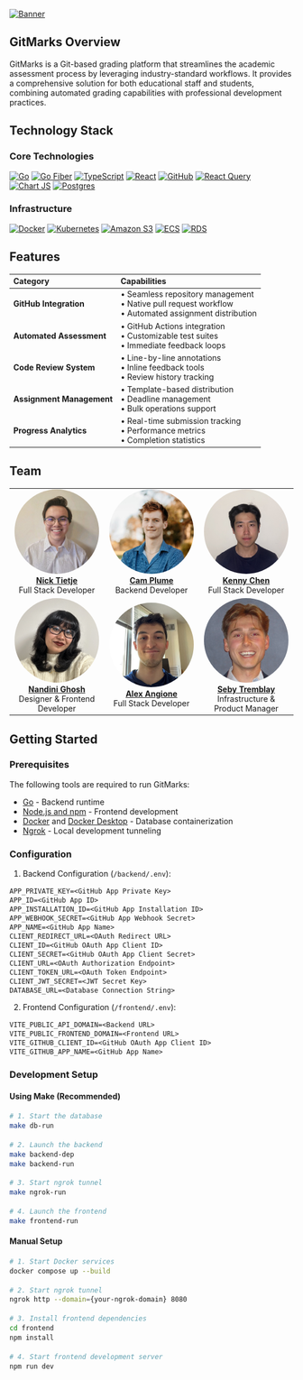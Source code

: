 [![Banner](https://github.com/user-attachments/assets/84169d26-84f0-4786-bf37-87484ef475bb)](https://gitmarks.org)

## GitMarks Overview

GitMarks is a Git-based grading platform that streamlines the academic assessment process by leveraging industry-standard workflows. It provides a comprehensive solution for both educational staff and students, combining automated grading capabilities with professional development practices.

## Technology Stack

### Core Technologies
[![Go](https://img.shields.io/badge/go-%2300ADD8.svg?style=for-the-badge&logo=go&logoColor=white)](https://go.dev/doc/)
[![Go Fiber](https://img.shields.io/badge/go--fiber-0096C2?style=for-the-badge&logo=go&logoColor=white)](https://gofiber.io/)
[![TypeScript](https://img.shields.io/badge/typescript-%23007ACC.svg?style=for-the-badge&logo=typescript&logoColor=white)](https://www.typescriptlang.org/)
[![React](https://camo.githubusercontent.com/3467eb8e0dc6bdaa8fa6e979185d371ab39c105ec7bd6a01048806b74378d24c/68747470733a2f2f696d672e736869656c64732e696f2f62616467652f52656163742d3230323332413f7374796c653d666f722d7468652d6261646765266c6f676f3d7265616374266c6f676f436f6c6f723d363144414642)](https://react.dev/)
[![GitHub](https://img.shields.io/badge/github-%23121011.svg?style=for-the-badge&logo=github&logoColor=white)](https://github.com)
[![React Query](https://img.shields.io/badge/-React%20Query-FF4154?style=for-the-badge&logo=react%20query&logoColor=white)](https://tanstack.com/query/v5)
[![Chart JS](https://img.shields.io/badge/Chart%20js-FF6384?style=for-the-badge&logo=chartdotjs&logoColor=white)](https://www.chartjs.org/)
[![Postgres](https://img.shields.io/badge/postgres-%23316192.svg?style=for-the-badge&logo=postgresql&logoColor=white)](https://www.postgresql.org/)

### Infrastructure
[![Docker](https://img.shields.io/badge/docker-%230db7ed.svg?style=for-the-badge&logo=docker&logoColor=white)](https://www.docker.com/)
[![Kubernetes](https://img.shields.io/badge/kubernetes-3970e4?style=for-the-badge&logo=kubernetes&logoColor=white)](https://www.kubernetes.io/)
[![Amazon S3](https://img.shields.io/badge/Amazon%20S3-2ca02c?style=for-the-badge&logo=amazons3&logoColor=white)](https://aws.amazon.com/s3/)
[![ECS](https://img.shields.io/badge/Amazon%20ECS-FF9900?style=for-the-badge&logo=amazonecs&logoColor=white)](https://aws.amazon.com/ecs/)
[![RDS](https://img.shields.io/badge/Amazon%20RDS-1f77b4?style=for-the-badge&logo=amazonrds&logoColor=white)](https://aws.amazon.com/rds/)

## Features

<div align="left">

| Category | Capabilities |
|:---------|:-------------|
| **GitHub Integration** | • Seamless repository management<br>• Native pull request workflow<br>• Automated assignment distribution |
| **Automated Assessment** | • GitHub Actions integration<br>• Customizable test suites<br>• Immediate feedback loops |
| **Code Review System** | • Line-by-line annotations<br>• Inline feedback tools<br>• Review history tracking |
| **Assignment Management** | • Template-based distribution<br>• Deadline management<br>• Bulk operations support |
| **Progress Analytics** | • Real-time submission tracking<br>• Performance metrics<br>• Completion statistics |

</div>

## Team

<div align="left">

<table>
  <tr>
    <td align="center" width="33%">
      <a href="https://github.com/ntietje1">
        <img src="/frontend/public/images/nick-tietje.jpg" width="150" height="150" style="border-radius: 50%"><br>
        <strong>Nick Tietje</strong><br>
      </a>
      Full Stack Developer
    </td>
    <td align="center" width="33%">
      <a href="https://github.com/CamPlume1">
        <img src="/frontend/public/images/cameron-plume.jpg" width="150" height="150" style="border-radius: 50%"><br>
        <strong>Cam Plume</strong><br>
      </a>
      Backend Developer
    </td>
    <td align="center" width="33%">
      <a href="https://github.com/kennybc">
        <img src="/frontend/public/images/kenneth-chen.png" width="150" height="150" style="border-radius: 50%"><br>
        <strong>Kenny Chen</strong><br>
      </a>
      Full Stack Developer
    </td>
  </tr>
  <tr>
    <td align="center" width="33%">
      <a href="https://github.com/nandini-ghosh">
        <img src="/frontend/public/images/nandini-ghosh.png" width="150" height="150" style="border-radius: 50%"><br>
        <strong>Nandini Ghosh</strong><br>
      </a>
      Designer & Frontend Developer
    </td>
    <td align="center" width="33%">
      <a href="https://github.com/alexangione419">
        <img src="/frontend/public/images/alexander-angione.jpg" width="150" height="150" style="border-radius: 50%"><br>
        <strong>Alex Angione</strong><br>
      </a>
      Full Stack Developer
    </td>
    <td align="center" width="33%">
      <a href="https://github.com/sebytremblay">
        <img src="/frontend/public/images/sebastian-tremblay.png" width="150" height="150" style="border-radius: 50%"><br>
        <strong>Seby Tremblay</strong><br>
      </a>
      Infrastructure & Product Manager
    </td>
  </tr>
</table>

</div>

## Getting Started

### Prerequisites

The following tools are required to run GitMarks:

- [Go](https://go.dev/doc/install) - Backend runtime
- [Node.js and npm](https://docs.npmjs.com/downloading-and-installing-node-js-and-npm) - Frontend development
- [Docker](https://www.docker.com/get-started/) and [Docker Desktop](https://www.docker.com/products/docker-desktop/) - Database containerization
- [Ngrok](https://ngrok.com/docs/getting-started/) - Local development tunneling

### Configuration

1. Backend Configuration (`/backend/.env`):
```env
APP_PRIVATE_KEY=<GitHub App Private Key>
APP_ID=<GitHub App ID>
APP_INSTALLATION_ID=<GitHub App Installation ID>
APP_WEBHOOK_SECRET=<GitHub App Webhook Secret>
APP_NAME=<GitHub App Name>
CLIENT_REDIRECT_URL=<OAuth Redirect URL>
CLIENT_ID=<GitHub OAuth App Client ID>
CLIENT_SECRET=<GitHub OAuth App Client Secret>
CLIENT_URL=<OAuth Authorization Endpoint>
CLIENT_TOKEN_URL=<OAuth Token Endpoint>
CLIENT_JWT_SECRET=<JWT Secret Key>
DATABASE_URL=<Database Connection String>
```

2. Frontend Configuration (`/frontend/.env`):
```env
VITE_PUBLIC_API_DOMAIN=<Backend URL>
VITE_PUBLIC_FRONTEND_DOMAIN=<Frontend URL>
VITE_GITHUB_CLIENT_ID=<GitHub OAuth App Client ID>
VITE_GITHUB_APP_NAME=<GitHub App Name>
```

### Development Setup

#### Using Make (Recommended)
```bash
# 1. Start the database
make db-run

# 2. Launch the backend
make backend-dep
make backend-run

# 3. Start ngrok tunnel
make ngrok-run

# 4. Launch the frontend
make frontend-run
```

#### Manual Setup
```bash
# 1. Start Docker services
docker compose up --build

# 2. Start ngrok tunnel
ngrok http --domain={your-ngrok-domain} 8080

# 3. Install frontend dependencies
cd frontend
npm install

# 4. Start frontend development server
npm run dev
```
